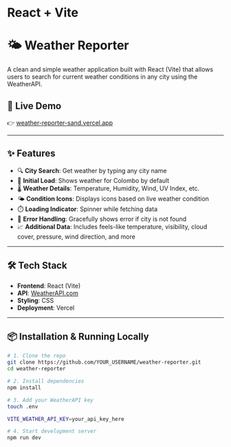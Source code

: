 # React + Vite

# 🌤️ Weather Reporter

A clean and simple weather application built with React (Vite) that allows users to search for current weather conditions in any city using the WeatherAPI.

## 🚀 Live Demo

👉 [weather-reporter-sand.vercel.app](https://weather-reporter-sand.vercel.app/)

---

## ✨ Features

- 🔍 **City Search**: Get weather by typing any city name
- 📍 **Initial Load**: Shows weather for Colombo by default
- 🌡️ **Weather Details**: Temperature, Humidity, Wind, UV Index, etc.
- 🌤️ **Condition Icons**: Displays icons based on live weather condition
- ⏱️ **Loading Indicator**: Spinner while fetching data
- 📛 **Error Handling**: Gracefully shows error if city is not found
- 📈 **Additional Data**: Includes feels-like temperature, visibility, cloud cover, pressure, wind direction, and more

---

## 🛠️ Tech Stack

- **Frontend**: React (Vite)
- **API**: [WeatherAPI.com](https://www.weatherapi.com)
- **Styling**: CSS
- **Deployment**: Vercel

---

## 📦 Installation & Running Locally

```bash
# 1. Clone the repo
git clone https://github.com/YOUR_USERNAME/weather-reporter.git
cd weather-reporter

# 2. Install dependencies
npm install

# 3. Add your WeatherAPI key
touch .env

VITE_WEATHER_API_KEY=your_api_key_here

# 4. Start development server
npm run dev

